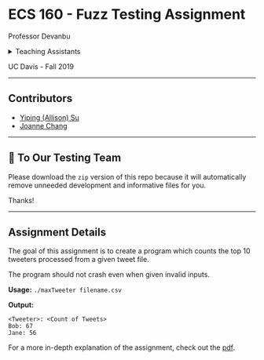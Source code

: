 # ECS 160 - Fuzz Testing Assignment

Professor Devanbu

<details>
    <summary>Teaching Assistants</summary>
        <p>Ji Wang (Lead TA), Casey Casalnuovo</p>
</details>

UC Davis - Fall 2019

---

## Contributors

* [Yiping (Allison) Su](mailto:ypsu@ucdavis.edu)
* [Joanne Chang](mailto:joachang@ucdavis.edu)

---

## :email: To Our Testing Team

Please download the `zip` version of this repo because it will automatically remove unneeded development
and informative files for you.

Thanks!

---

## Assignment Details

The goal of this assignment is to create a program which counts the top 10 tweeters processed from a given tweet file.

The program should not crash even when given invalid inputs.

**Usage:** `./maxTweeter filename.csv`

**Output:**

```code
<Tweeter>: <Count of Tweets>
Bob: 67
Jane: 56
```

For a more in-depth explanation of the assignment, check out the [pdf](Homework4Part1.pdf).
